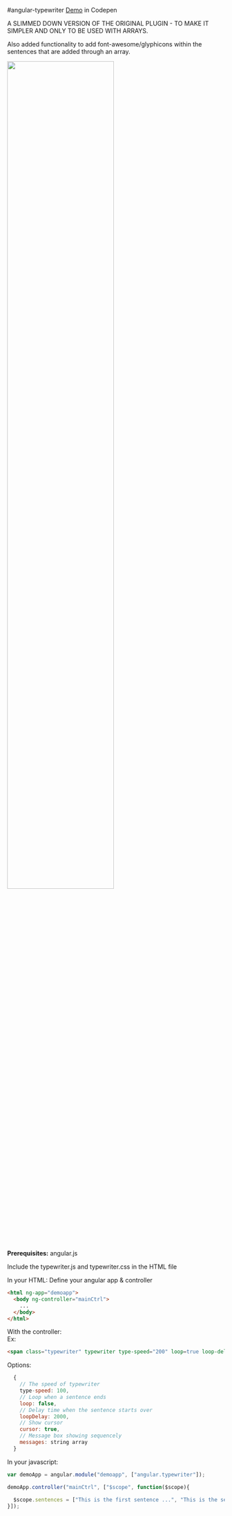 #angular-typewriter
[Demo](http://codepen.io/boo0330/pen/GJLmZy)</b> in Codepen

A SLIMMED DOWN VERSION OF THE ORIGINAL PLUGIN - TO MAKE IT SIMPLER AND ONLY TO BE USED WITH ARRAYS. 

Also added functionality to add font-awesome/glyphicons within the sentences that are added through an array. 

<img src="http://i359.photobucket.com/albums/oo37/Nate_Cheng/Screen%20Shot%202015-08-12%20at%2011.15.04%20PM_zpsdx0hneoq.png" width="70%">  

<b>Prerequisites:</b> angular.js

Include the typewriter.js and typewriter.css in the HTML file

In your HTML:
Define your angular app & controller
~~~ html
<html ng-app="demoapp">
  <body ng-controller="mainCtrl">
    ...
  </body>
</html>
~~~

With the controller:  
Ex:  
~~~ html
<span class="typewriter" typewriter type-speed="200" loop=true loop-delay="1000" cursor=true messages="sentences"></span>
~~~  

Options:

~~~javascript
  {
    // The speed of typewriter
    type-speed: 100,
    // Loop when a sentence ends
    loop: false,
    // Delay time when the sentence starts over
    loopDelay: 2000,
    // Show cursor
    cursor: true,
    // Message box showing sequencely
    messages: string array
  }
~~~

In your javascript:
~~~ javascript
var demoApp = angular.module("demoapp", ["angular.typewriter"]);

demoApp.controller("mainCtrl", ["$scope", function($scope){
  
  $scope.sentences = ["This is the first sentence ...", "This is the second sentence ... ", "This is the third sentence ...", "This is the forth sentence ..." ];
}]);
~~~

